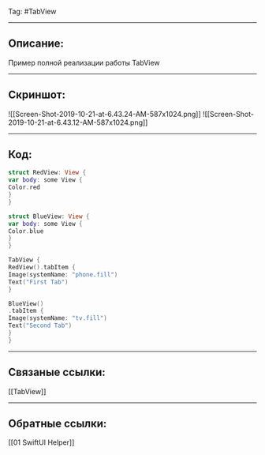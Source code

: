 Tag: #TabView 

---
## Описание:
Пример полной реализации работы TabView

---
## Скриншот:
![[Screen-Shot-2019-10-21-at-6.43.24-AM-587x1024.png]]
![[Screen-Shot-2019-10-21-at-6.43.12-AM-587x1024.png]]

---
## Код:

``` swift
struct RedView: View {
var body: some View {
Color.red
}
}

struct BlueView: View {
var body: some View {
Color.blue
}
}

TabView {
RedView().tabItem {
Image(systemName: "phone.fill")
Text("First Tab")
}

BlueView()
.tabItem {
Image(systemName: "tv.fill")
Text("Second Tab")
}
}

```

---
## Связаные ссылки:
[[TabView]]

---
## Обратные ссылки:
[[01 SwiftUI Helper]]
